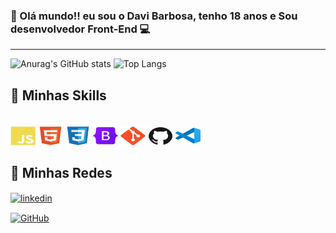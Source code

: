 ### 💙 Olá mundo!! eu sou o Davi Barbosa, tenho 18 anos e Sou desenvolvedor Front-End 💻
<hr>

![Anurag's GitHub stats](https://github-readme-stats.vercel.app/api?username=davibarbosamarques&show_icons=true&theme=tokyonight)
![Top Langs](https://github-readme-stats.vercel.app/api/top-langs/?username=davibarbosamarques&hide_progress=true&theme=tokyonight)

## 🚀 Minhas Skills
<div style="display: inline_block"><br>
  <img align="center" alt="Davi-Js" height="30" width="40" src="https://raw.githubusercontent.com/devicons/devicon/master/icons/javascript/javascript-plain.svg">
  <img align="center" alt="Davi-HTML" height="30" width="40" src="https://raw.githubusercontent.com/devicons/devicon/master/icons/html5/html5-original.svg">
  <img align="center" alt="Davi-CSS" height="30" width="40" src="https://raw.githubusercontent.com/devicons/devicon/master/icons/css3/css3-original.svg">
  <img align="center" alt="Davi-BOOTSTRAP" height="35" width="40" src="https://raw.githubusercontent.com/devicons/devicon/master/icons/bootstrap/bootstrap-original.svg">
  <img align="center" alt="Davi-git" height="30" width="40" src="https://raw.githubusercontent.com/devicons/devicon/master/icons/git/git-original.svg">
  <img align="center" alt="Davi-github" height="30" width="40" src="https://raw.githubusercontent.com/devicons/devicon/master/icons/github/github-original.svg">
    <img align="center" alt="Davi-github" height="25" width="40" src="https://raw.githubusercontent.com/devicons/devicon/master/icons/vscode/vscode-original.svg">
</div>

## 🚀 Minhas Redes

<a href="https://www.linkedin.com/in/davi-barbosa-marques-30127729b?utm_source=share&utm_campaign=share_via&utm_content=profile&utm_medium=android_app" target="_blank" rel="noopener noreferrer"><img align="center" alt="linkedin" src="https://img.shields.io/badge/LinkedIn-0077B5?style=for-the-badge&logo=linkedin&logoColor=white"></a>

<a href="Instagram.com/davib.dev" target="_blank" rel="noopener noreferrer"><img align="center" alt="GitHub" src="https://img.shields.io/badge/Instagram-E4405F?style=for-the-badge&logo=instagram&logoColor=white"></a>



